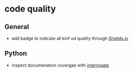 # code quality 

## General
 * add badge to indicate all kinf od quality through [Shields.io](https://shields.io/)

## Python 
* inspect documenation covergae with [interrogate](https://interrogate.readthedocs.io/en/latest/)
